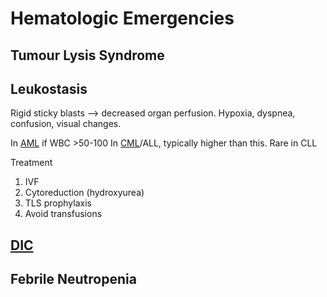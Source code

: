 # Hematologic Emergencies
## Tumour Lysis Syndrome

## Leukostasis
Rigid sticky blasts --> decreased organ perfusion. Hypoxia, dyspnea, confusion, visual changes.

In [AML](Malignant%20Hematology/Myeloid%20Leukemias.md) if WBC \>50-100
In [CML](Malignant%20Hematology/Myeloid%20Leukemias.md)/ALL, typically higher than this.
Rare in CLL

Treatment

1. IVF
2. Cytoreduction (hydroxyurea)
3. TLS prophylaxis
4. Avoid transfusions

## [DIC](../Critical%20Care/Transfusions%20and%20Bleeding/Disseminated%20Intravascular%20Coagulation%20(DIC).md)

## Febrile Neutropenia

